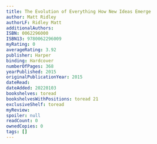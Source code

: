 ```yaml
---
title: The Evolution of Everything How New Ideas Emerge
author: Matt Ridley
authorLF: Ridley Matt
additionalAuthors: 
ISBN: 0062296000
ISBN13: 9780062296009
myRating: 0
averageRating: 3.92
publisher: Harper
binding: Hardcover
numberOfPages: 368
yearPublished: 2015
originalPublicationYear: 2015
dateRead: 
dateAdded: 20220103
bookshelves: toread
bookshelvesWithPositions: toread 21
exclusiveShelf: toread
myReview: 
spoiler: null
readCount: 0
ownedCopies: 0
tags: []
---
```


